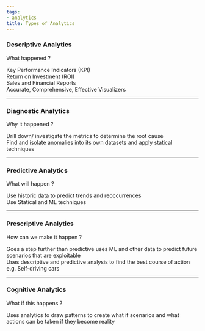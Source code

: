 ```yaml
---
tags:
- analytics
title: Types of Analytics
---
```


### Descriptive Analytics

What happened ?

Key Performance Indicators (KPI)  
Return on Investment (ROI)  
Sales and Financial Reports  
Accurate, Comprehensive, Effective Visualizers

---

### Diagnostic Analytics

Why it happened ?

Drill down/ investigate the metrics to determine the root cause  
Find and isolate anomalies into its own datasets and apply statical techniques

---

### Predictive Analytics

What will happen ?

Use historic data to predict trends and reoccurrences  
Use Statical and ML techniques

---

### Prescriptive Analytics

How can we make it happen ?

Goes a step further than predictive uses ML and other data to predict future scenarios that are exploitable  
Uses descriptive and predictive analysis to find the best course of action  
e.g. Self-driving cars

---

### Cognitive Analytics

What if this happens ?

Uses analytics to draw patterns to create what if scenarios and what actions can be taken if they become reality
